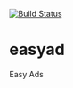 [![Build Status](https://travis-ci.org/meseven/easyad.png)](https://travis-ci.org/meseven/easyad)


# easyad
Easy Ads
